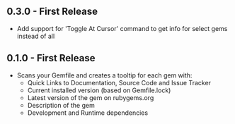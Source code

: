 ## 0.3.0 - First Release
* Add support for 'Toggle At Cursor' command to get info for select gems instead of all

## 0.1.0 - First Release
* Scans your Gemfile and creates a tooltip for each gem with:
  * Quick Links to Documentation, Source Code and Issue Tracker
  * Current installed version (based on Gemfile.lock)
  * Latest version of the gem on rubygems.org
  * Description of the gem
  * Development and Runtime dependencies
